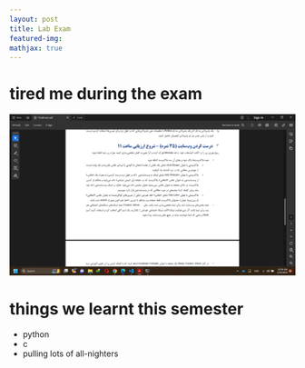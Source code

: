 ```yaml
---
layout: post
title: Lab Exam
featured-img:
mathjax: true
---
```

# tired me during the exam
![pic](/assets/images/s96.png)

# things we learnt this semester
- python
- c
- pulling lots of all-nighters